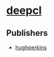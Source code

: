 # [deepcl](https://pypi.org/project/deepcl)



## Publishers
- [hughperkins](https://pypi.org/user/hughperkins)

